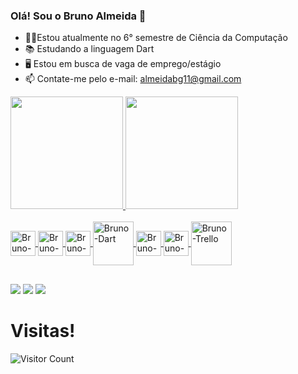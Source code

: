 ### Olá! Sou o Bruno Almeida 👋

- 🙋‍♂️Estou atualmente no 6° semestre de Ciência da Computação
- 📚 Estudando a linguagem Dart
- 🖥️ Estou em busca de vaga de emprego/estágio
- 📫 Contate-me pelo e-mail: almeidabg11@gmail.com

<div>
  <a href="https://github.com/almeidaa11">
  <img height="180em" src="https://github-readme-stats.vercel.app/api?username=almeidaa11&show_icons=true&theme=dracula&include_all_commits=true&count_private=true"/>
  <img height="180em" src="https://github-readme-stats.vercel.app/api/top-langs/?username=almeidaa11&layout=compact&langs_count=7&theme=dracula"/>
</div>
<div style="display: inline_block"><br>
  <img align="center" alt="Bruno-HTML5" height="40" width="40" src="https://cdn.jsdelivr.net/gh/devicons/devicon/icons/html5/html5-original-wordmark.svg">
  <img align="center" alt="Bruno-CSS" height="40" width="40" src="https://cdn.jsdelivr.net/gh/devicons/devicon/icons/css3/css3-original-wordmark.svg">
  <img align="center" alt="Bruno-JavaScript" height="40" width="40" src="https://cdn.jsdelivr.net/gh/devicons/devicon/icons/javascript/javascript-original.svg">
  <img align="center" alt="Bruno-Dart" height="70" width="65" src="https://cdn.jsdelivr.net/gh/devicons/devicon/icons/dart/dart-original-wordmark.svg">
  <img align="center" alt="Bruno-Python" height="40" width="40" src="https://cdn.jsdelivr.net/gh/devicons/devicon/icons/python/python-original-wordmark.svg">
  <img align="center" alt="Bruno-Canvas" height="40" width="40" src="https://cdn.jsdelivr.net/gh/devicons/devicon/icons/canva/canva-original.svg">
  <img align="center" alt="Bruno-Trello" height="70" width="65" src="https://cdn.jsdelivr.net/gh/devicons/devicon/icons/trello/trello-plain-wordmark.svg">
</div>
  
  ##
<div>  
  <a href="https://www.instagram.com/guimaraess_.bruno/" target="_blank"><img src="https://img.shields.io/badge/-Instagram-%23E4405F?style=for-the-badge&logo=instagram&logoColor=white" target="_blank"></a>
  <a href = "mailto:almeidabg11@gmail.com"><img src="https://img.shields.io/badge/-Gmail-%23333?style=for-the-badge&logo=gmail&logoColor=white" target="_blank"></a>
  <a href="https://www.linkedin.com/in/bruno-almeida-404993212/" target="_blank"><img src="https://img.shields.io/badge/-LinkedIn-%230077B5?style=for-the-badge&logo=linkedin&logoColor=white" target="_blank"></a> 
</div>
<h1>Visitas!</h1>
 
![Visitor Count](https://profile-counter.glitch.me/{almeidaa11}/count.svg)

